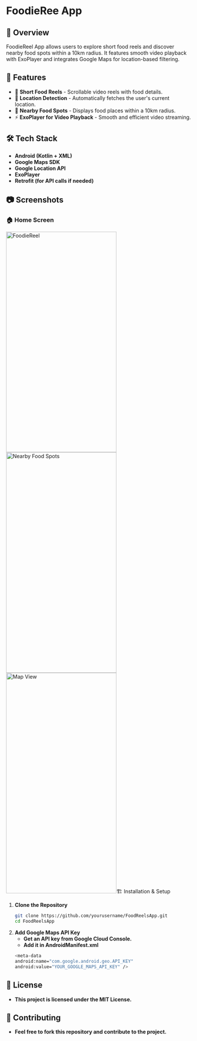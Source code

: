 # FoodieRee App

## 📌 Overview

FoodieReel App allows users to explore short food reels and discover nearby food spots within a 10km radius. It features smooth video playback with ExoPlayer and integrates Google Maps for location-based filtering.

## 🚀 Features

- 🎥 **Short Food Reels** - Scrollable video reels with food details.
- 📍 **Location Detection** - Automatically fetches the user's current location.
- 🍔 **Nearby Food Spots** - Displays food places within a 10km radius.
- ⚡ **ExoPlayer for Video Playback** - Smooth and efficient video streaming.

## 🛠️ Tech Stack

- **Android (Kotlin + XML)**
- **Google Maps SDK**
- **Google Location API**
- **ExoPlayer**
- **Retrofit (for API calls if needed)**

## 📷 Screenshots
### 🏠 Home Screen  
<img src="https://github.com/user-attachments/assets/d774ab32-48de-48d3-8ad5-2d4b32ff3fca" alt="FoodieReel" width="300" height="600">
<img src="https://github.com/user-attachments/assets/98022fa7-150b-4bd8-bd23-daa5040fa0d0" alt="Nearby Food Spots" width="300" height="600">
<img src="https://github.com/user-attachments/assets/2d63125e-41d3-41bb-b080-7d4c6f0d9acb" alt="Map View" width="300" height="600> 
   
<br>
<br>

## 🏗️ Installation & Setup
1. **Clone the Repository**
   ```bash
   git clone https://github.com/yourusername/FoodReelsApp.git
   cd FoodReelsApp
2. **Add Google Maps API Key**
   - **Get an API key from Google Cloud Console.**
   - **Add it in AndroidManifest.xml**
    ```bash
   <meta-data
    android:name="com.google.android.geo.API_KEY"
    android:value="YOUR_GOOGLE_MAPS_API_KEY" />

## 📝 License
- **This project is licensed under the MIT License.**

## 🤝 Contributing
- **Feel free to fork this repository and contribute to the project.**



   


